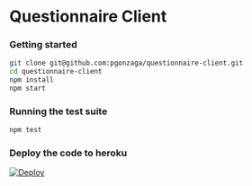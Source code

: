 # Questionnaire Client

### Getting started

 ```bash
 git clone git@github.com:pgonzaga/questionnaire-client.git
 cd questionnaire-client
 npm install
 npm start
  ```
  
  ### Running the test suite
  
   ```bash
 npm test
  ```
  
  ### Deploy the code to heroku
  
  [![Deploy](https://www.herokucdn.com/deploy/button.svg)](https://heroku.com/deploy)
